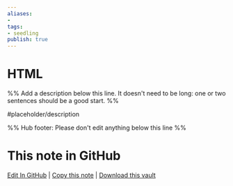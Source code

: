 ```yaml
---
aliases: 
- 
tags:
- seedling
publish: true
---
```


# HTML

%% Add a description below this line. It doesn't need to be long: one or two sentences should be a good start. %%

#placeholder/description 

%% Hub footer: Please don't edit anything below this line %%

# This note in GitHub

<span class="git-footer">[Edit In GitHub](https://github.dev/obsidian-community/obsidian-hub/blob/main/05%20-%20Concepts/HTML.md "git-hub-edit-note") | [Copy this note](https://raw.githubusercontent.com/obsidian-community/obsidian-hub/main/05%20-%20Concepts/HTML.md "git-hub-copy-note") | [Download this vault](https://github.com/obsidian-community/obsidian-hub/archive/refs/heads/main.zip "git-hub-download-vault") </span>